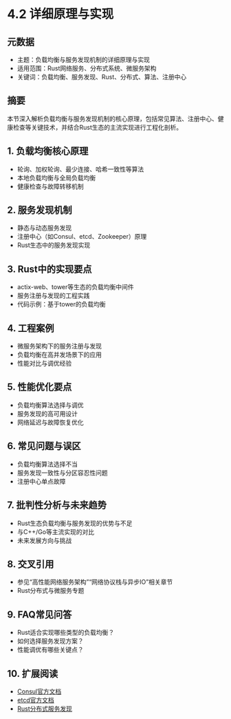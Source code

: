 # 4.2 详细原理与实现

## 元数据

- 主题：负载均衡与服务发现机制的详细原理与实现
- 适用范围：Rust网络服务、分布式系统、微服务架构
- 关键词：负载均衡、服务发现、Rust、分布式、算法、注册中心

## 摘要

本节深入解析负载均衡与服务发现机制的核心原理，包括常见算法、注册中心、健康检查等关键技术，并结合Rust生态的主流实现进行工程化剖析。

## 1. 负载均衡核心原理

- 轮询、加权轮询、最少连接、哈希一致性等算法
- 本地负载均衡与全局负载均衡
- 健康检查与故障转移机制

## 2. 服务发现机制

- 静态与动态服务发现
- 注册中心（如Consul、etcd、Zookeeper）原理
- Rust生态中的服务发现实现

## 3. Rust中的实现要点

- actix-web、tower等生态的负载均衡中间件
- 服务注册与发现的工程实践
- 代码示例：基于tower的负载均衡

## 4. 工程案例

- 微服务架构下的服务注册与发现
- 负载均衡在高并发场景下的应用
- 性能对比与调优经验

## 5. 性能优化要点

- 负载均衡算法选择与调优
- 服务发现的高可用设计
- 网络延迟与故障恢复优化

## 6. 常见问题与误区

- 负载均衡算法选择不当
- 服务发现一致性与分区容忍性问题
- 注册中心单点故障

## 7. 批判性分析与未来趋势

- Rust生态负载均衡与服务发现的优势与不足
- 与C++/Go等主流实现的对比
- 未来发展方向与挑战

## 8. 交叉引用

- 参见“高性能网络服务架构”“网络协议栈与异步IO”相关章节
- Rust分布式与微服务专题

## 9. FAQ常见问答

- Rust适合实现哪些类型的负载均衡？
- 如何选择服务发现方案？
- 性能调优有哪些关键点？

## 10. 扩展阅读

- [Consul官方文档](https://www.consul.io/docs)
- [etcd官方文档](https://etcd.io/docs)
- [Rust分布式服务发现](https://github.com/rust-lang/awesome-rust#distributed-systems)
